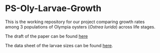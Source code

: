 # PS-Oly-Larvae-Growth

This is the working repository for our project comparing growth rates among 3 populations of Olympia oysters (*Ostrea lurida*) across life stages.

The draft of the paper can be found [here]()

The data sheet of the larvae sizes can be found [here](https://docs.google.com/spreadsheets/d/1BIxMHYU7cHR6nEu_rKnySxjo18M2nFeLKIpkOztB9Uo/edit?usp=sharing).  


